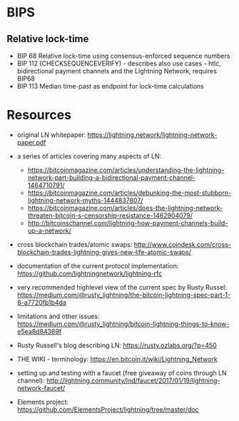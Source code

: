 # BIPS

## Relative lock-time

- BIP 68 Relative lock-time using consensus-enforced sequence numbers
- BIP 112 (CHECKSEQUENCEVERIFY) - describes also use cases - htlc, bidirectional payment channels and the Lightning Network, requires BIP68
- BIP 113 Median time-past as endpoint for lock-time calculations


# Resources
- original LN whitepaper: <https://lightning.network/lightning-network-paper.pdf>

- a series of articles covering many aspects of LN:
  - <https://bitcoinmagazine.com/articles/understanding-the-lightning-network-part-building-a-bidirectional-payment-channel-1464710791/>
  - <https://bitcoinmagazine.com/articles/debunking-the-most-stubborn-lightning-network-myths-1444837807/>
  - <https://bitcoinmagazine.com/articles/does-the-lightning-network-threaten-bitcoin-s-censorship-resistance-1462904079/>
  - <http://bitcoinschannel.com/lightning-how-payment-channels-build-up-a-network/>

- cross blockchain trades/atomic swaps: <http://www.coindesk.com/cross-blockchain-trades-lightning-gives-new-life-atomic-swaps/>
- documentation of the current protocol implementation: <https://github.com/lightningnetwork/lightning-rfc>
- very recommended highlevel view of the current spec by Rusty Russel: <https://medium.com/@rusty_lightning/the-bitcoin-lightning-spec-part-1-8-a7720fb1b4da>
- limitations and other issues: <https://medium.com/@rusty_lightning/bitcoin-lightning-things-to-know-e5ea8d84369f>
- Rusty Russell's blog describing LN: <https://rusty.ozlabs.org/?p=450>
- THE WIKI - terminology: <https://en.bitcoin.it/wiki/Lightning_Network>
- setting up and testing with a faucet (free giveaway of coins through LN channel): <http://lightning.community/lnd/faucet/2017/01/19/lightning-network-faucet/>
- Elements project: <https://github.com/ElementsProject/lightning/tree/master/doc>
